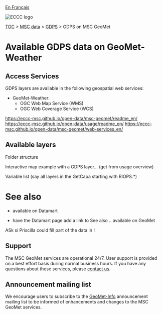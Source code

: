 [En Français](readme_gdps-geomet_en.md)

![ECCC logo](../../img_eccc-logo.png)

[TOC](../../readme_en.md) > [MSC data](../readme_en.md) > [GDPS](readme_gdps_en.md) > GDPS on MSC GeoMet

# Available GDPS data on GeoMet-Weather

## Access Services

GDPS layers are available in the following geospatial web services:
* GeoMet-Weather:
    * OGC Web Map Service (WMS)
    * OGC Web Coverage Service (WCS)

https://eccc-msc.github.io/open-data/msc-geomet/readme_en/
https://eccc-msc.github.io/open-data/usage/readme_en/
https://eccc-msc.github.io/open-data/msc-geomet/web-services_en/


## Available layers

Folder structure 

Interactive map example with a GDPS layer... (get from usage overview)

Variable list (say all layers in the GetCapa starting with RIOPS.*)



# See also

* available on Datamart

+ have the Datamart page add a link to See also .. available on GeoMet

ASk si Priscilla could fill part of the data in !



## Support

The MSC GeoMet services are operational 24/7. User support is provided on a best effort basis during normal business hours. If you have any questions about these services, please [contact us](https://weather.gc.ca/mainmenu/contact_us_e.html).


## Announcement mailing list

We encourage users to subscribe to the [GeoMet-Info](https://lists.ec.gc.ca/cgi-bin/mailman/listinfo/geomet-info) announcement mailing list to be informed of enhancements and changes to the MSC GeoMet services.